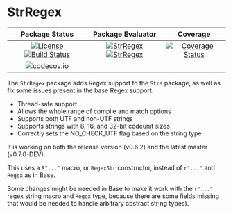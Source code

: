 # StrRegex

| **Package Status** | **Package Evaluator** | **Coverage**      |
|:------------------:|:---------------------:|:-----------------:|
| [![License](http://img.shields.io/badge/license-MIT-brightgreen.svg?style=flat)](LICENSE.md) [![Build Status](https://travis-ci.org/JuliaString/StrRegex.jl.svg?branch=master)](https://travis-ci.org/JuliaString/StrRegex.jl) | [![StrRegex](http://pkg.julialang.org/badges/StrRegex_0.6.svg)](http://pkg.julialang.org/?pkg=StrRegex) [![StrRegex](http://pkg.julialang.org/badges/StrRegex_0.7.svg)](http://pkg.julialang.org/?pkg=StrRegex) | [![Coverage Status](https://coveralls.io/repos/github/JuliaString/StrRegex.jl/badge.svg?branch=master)](https://coveralls.io/github/JuliaString/StrRegex.jl?branch=master)
[![codecov.io](http://codecov.io/github/JuliaString/StrRegex.jl/coverage.svg?branch=master)](http://codecov.io/github/JuliaString/StrRegex.jl?branch=master) |

The `StrRegex` package adds Regex support to the `Strs` package, as well as fix some issues present in the base Regex support.

* Thread-safe support
* Allows the whole range of compile and match options
* Supports both UTF and non-UTF strings
* Supports strings with 8, 16, and 32-bit codeunit sizes
* Correctly sets the NO_CHECK_UTF flag based on the string type

It is working on both the release version (v0.6.2) and the latest master (v0.7.0-DEV).

This uses a `R"..."` macro, or `RegexStr` constructor, instead of `r"..."` and `Regex` as in Base.

Some changes might be needed in Base to make it work with the `r"..."` regex string macro and `Regex` type, because there are some fields missing that would be needed to handle arbitrary abstract string types).
